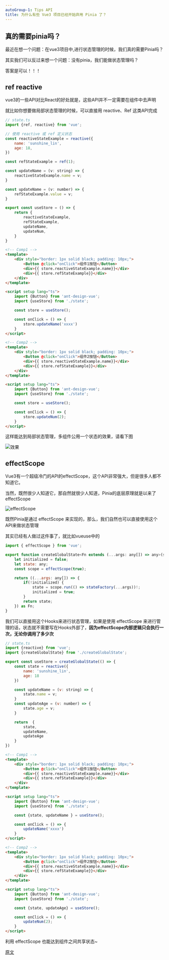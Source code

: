 ```yaml
---
autoGroup-1: Tips API
title: 为什么有些 Vue3 项目已经开始弃用 Pinia 了？
---
```

## 真的需要pinia吗？
最近在想一个问题：在vue3项目中,进行状态管理的时候，我们真的需要Pinia吗？

其实我们可以反过来想一个问题：没有pinia，我们能做状态管理吗？

答案是可以！！！

## ref reactive
vue3的一些API对比React的好处就是，这些API并不一定需要在组件中去声明

就比如你想要做局部状态管理的时候，可以直接用 reactive、Ref 这类API完成

```js
// state.ts
import {ref, reactive} from 'vue';

// 使用 reactive 或 ref 定义状态
const reactiveStateExample = reactive({
    name: 'sunshine_lin',
    age: 18,
})

const refStateExample = ref(1);

const updateName = (v: string) => {
    reactiveStateExample.name = v;
}

const updateName = (v: number) => {
    refStateExample.value = v;
}

export const useStore = () => {
    return {
        reactiveStateExample,
        refStateExample,
        updateName,
        updateNum,
    }
}
```
```html
<!-- Comp1 -->
<template>
    <div style="border: 1px solid black; padding: 10px;">
        <Button @click="onClick">组件1按钮</Button>
        <div>{{ store.reactiveStateExample.name}}</div>
        <div>{{ store.refStateExample}}</div>
    </div>
</template>

<script setup lang="ts">
    import {Button} from 'ant-design-vue';
    import {useStore} from './state';

    const store = useStore();

    const onClick = () => {
        store.updateName('xxxx')
    }
</script>
```
```html
<!-- Comp2 -->
<template>
    <div style="border: 1px solid black; padding: 10px;">
        <Button @click="onClick">组件2按钮</Button>
        <div>{{ store.reactiveStateExample.name}}</div>
        <div>{{ store.refStateExample}}</div>
    </div>
</template>

<script setup lang="ts">
    import {Button} from 'ant-design-vue';
    import {useStore} from './state';

    const store = useStore();

    const onClick = () => {
        store.updateNum(2);
    }
</script>
```
这样能达到局部状态管理，多组件公用一个状态的效果，请看下图

![效果](./images/12.gif)

## effectScope
Vue3有一个超级冷门的API的effectScope，这个API非常强大，但是很多人都不知道它。

当然，既然很少人知道它，那自然就很少人知道，Pinia的底层原理就是以来了 effectScope

![effectScope](./images/13.jpg)

既然Pinia是通过 effectScope 来实现的，那么，我们自然也可以直接使用这个API来做状态管理 

其实已经有人做过这件事了，就比如vueuse中的

```js
import { effectScope } from 'vue';

export function createGlobalState<Fn extends (...args: any[]) => any>(stateFactory: Fn):Fn{
    let initialized = false;
    let state: any;
    const scope = effectScope(true);

    return ((...args: any[]) => {
        if(!initialized) {
            state = scope.run(() => stateFactory(...args))!;
            initialized = true;
        }
        return state;
    }) as Fn;
}
```
我们可以直接用这个Hooks来进行状态管理，如果是使用 effectScope 来进行管理的话，状态就不需要写在Hooks外部了，**因为effectScope内部逻辑只会执行一次，无论你调用了多少次**
```js
// state.ts
import {reactive} from 'vue';
import {createGlobalState} from './createGlobalState';

export const useStore = createGlobalState(() => {
    const state = reactive({
        name: 'sunshine_lin',
        age: 18
    })

    const updateName = (v: string) => {
        state.name = v;
    }
    const updateAge = (v: number) => {
        state.age = v;
    }

    return  {
        state, 
        updateName,
        updateAge
    }
})
```
```html
<!-- Comp1 -->
<template>
    <div style="border: 1px solid black; padding: 10px;">
        <Button @click="onClick">组件1按钮</Button>
        <div>{{ store.reactiveStateExample.name}}</div>
        <div>{{ store.refStateExample}}</div>
    </div>
</template>

<script setup lang="ts">
    import {Button} from 'ant-design-vue';
    import {useStore} from './state';

    const {state, updateName } = useStore();

    const onClick = () => {
        updateName('xxxx')
    }
</script>
```
```html
<!-- Comp2 -->
<template>
    <div style="border: 1px solid black; padding: 10px;">
        <Button @click="onClick">组件2按钮</Button>
        <div>{{ store.reactiveStateExample.name}}</div>
        <div>{{ store.refStateExample}}</div>
    </div>
</template>

<script setup lang="ts">
    import {Button} from 'ant-design-vue';
    import {useStore} from './state';

    const {state, updateAge} = useStore();

    const onClick = () => {
        updateNum(2);
    }
</script>
```
利用 effectScope 也能达到组件之间共享状态~




[原文](https://mp.weixin.qq.com/s/zfaOou0C5RuA3b79JcE57Q)